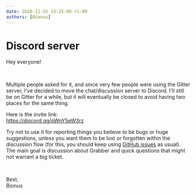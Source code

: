 ```yaml
---
date: 2020-11-25 23:25:00 +1:00
authors: [Bionus]
---
```



# Discord server

Hey everyone!

&nbsp;

Multiple people asked for it, and since very few people were using the Gitter server, I've decided to move the chat/discussion server to Discord. I'll still be on Gitter for a while, but it will eventually be closed to avoid having two places for the same thing.

<!-- more -->

Here is the invite link:  
<https://discord.gg/pWnY5eW3rz>

Try not to use it for reporting things you believe to be bugs or huge suggestions, unless you want them to be lost or forgotten within the discussion flow (for this, you should keep using [GitHub issues](https://github.com/Bionus/imgbrd-grabber/issues) as usual). The main goal is discussion about Grabber and quick questions that might not warrant a big ticket.

&nbsp;

Best,  
Bionus